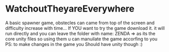 # WatchoutTheyareEverywhere
A basic spawner game, obstecles can came from top of the screen and difficulty increase with time...
If YOU want to try the game download it. it will run directly and you can leave the folder with name: ZENDA => as its the core unity files so using them u can manuilate the game accorfing to you
PS: to make changes in the game you Should have unity though :)
